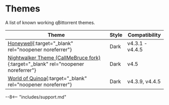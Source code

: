 # Themes

A list of known working qBittorrent themes.

| Theme                                                                                                                          | Style | Compatibility   |
| ------------------------------------------------------------------------------------------------------------------------------ | ----- | --------------- |
| [Honeywell](https://github.com/stacksmash76/qbt-honeywell){:target="_blank" rel="noopener noreferrer"}                         | Dark  | v4.3.1 - v4.4.5 |
| [Nightwalker Theme (CallMeBruce fork)](https://github.com/CallMeBruce/nightwalker){:target="_blank" rel="noopener noreferrer"} | Dark  | v4.5            |
| [World of Quinoa](https://github.com/gl0ryus/woq){:target="_blank" rel="noopener noreferrer"}                                  | Dark  | v4.3.9, v4.4.5  |

--8<-- "includes/support.md"
